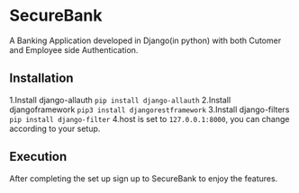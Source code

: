 # SecureBank
A Banking Application developed in Django(in python) with both Cutomer and Employee side Authentication.
## Installation
1.Install django-allauth `pip install django-allauth`
2.Install djangoframework `pip3 install djangorestframework`
3.Install django-filters `pip install django-filter`
4.host is set to `127.0.0.1:8000`, you can change according to your setup.
## Execution
After completing the set up sign up to SecureBank to enjoy the features.
